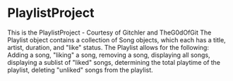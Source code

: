 # PlaylistProject
This is the PlaylistProject - Courtesy of Gitchler and TheG0dOfGit
The Playlist object contains a collection of Song objects, which each has a title, artist, duration, and "like" status.
The Playlist allows for the following: Adding a song, "liking" a song, removing a song, displaying all songs, displaying a sublist of "liked" songs, determining the total playtime of the playlist, deleting "unliked" songs from the playlist. 
